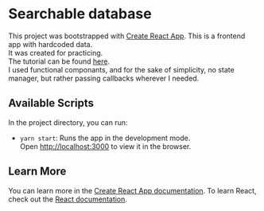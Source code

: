 # Searchable database

This project was bootstrapped with [Create React App](https://github.com/facebook/create-react-app).
This is a frontend app with hardcoded data.\
It was created for practicing.\
The tutorial can be found [here](https://reactjs.org/docs/thinking-in-react.html).\
I used functional componants, and for the sake of simplicity, no state manager,
but rather passing callbacks wherever I needed.

## Available Scripts

In the project directory, you can run:

- `yarn start`: Runs the app in the development mode.\
  Open [http://localhost:3000](http://localhost:3000) to view it in the browser.

## Learn More

You can learn more in the [Create React App documentation](https://facebook.github.io/create-react-app/docs/getting-started).
To learn React, check out the [React documentation](https://reactjs.org/).
